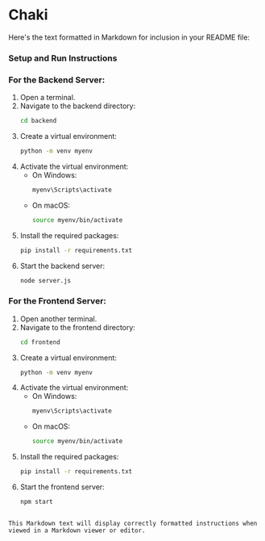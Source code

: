 # Chaki
Here's the text formatted in Markdown for inclusion in your README file:

### Setup and Run Instructions

### For the Backend Server:

1. Open a terminal.
2. Navigate to the backend directory:
   ```sh
   cd backend
   ```
3. Create a virtual environment:
   ```sh
   python -m venv myenv
   ```
4. Activate the virtual environment:
   - On Windows:
     ```sh
     myenv\Scripts\activate
     ```
   - On macOS:
     ```sh
     source myenv/bin/activate
     ```
5. Install the required packages:
   ```sh
   pip install -r requirements.txt
   ```
6. Start the backend server:
   ```sh
   node server.js
   ```

### For the Frontend Server:

1. Open another terminal.
2. Navigate to the frontend directory:
   ```sh
   cd frontend
   ```
3. Create a virtual environment:
   ```sh
   python -m venv myenv
   ```
4. Activate the virtual environment:
   - On Windows:
     ```sh
     myenv\Scripts\activate
     ```
   - On macOS:
     ```sh
     source myenv/bin/activate
     ```
5. Install the required packages:
   ```sh
   pip install -r requirements.txt
   ```
6. Start the frontend server:
   ```sh
   npm start
   ```
```

This Markdown text will display correctly formatted instructions when viewed in a Markdown viewer or editor.